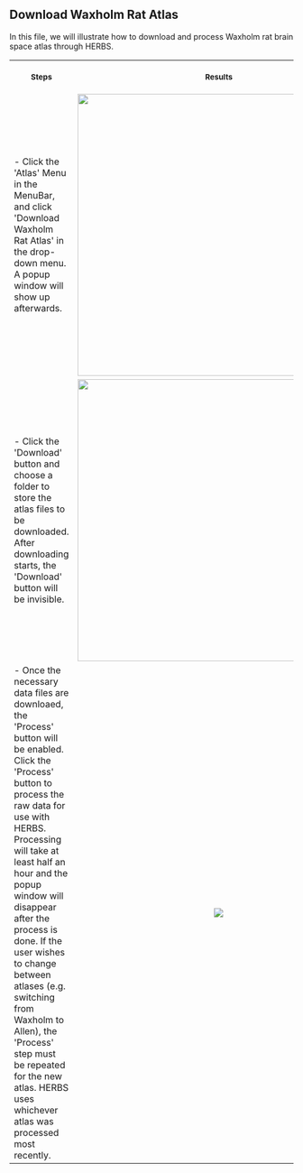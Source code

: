 ## Download Waxholm Rat Atlas

In this file, we will illustrate how to download and process Waxholm rat brain space atlas through HERBS. 

<table>
<tr>
<th align="center">
<img width="441" height="1">
<p> 
<small>
Steps
</small>
</p>
</th>
<th align="center">
<img width="441" height="1">
<p> 
<small>
Results
</small>
</p>
</th>
</tr>
<tr>
<td>
- Click the 'Atlas' Menu in the MenuBar, and click 'Download Waxholm Rat Atlas' in the drop-down menu. A popup window will show up afterwards.
 
</td>
<td align="center" width="50%">
<img src="../image/download_waxholm_pop1.jpg" width="500">
</td>
</tr>
<tr>
<td>
- Click the 'Download' button and choose a folder to store the atlas files to be downloaded. After downloading starts, the 'Download' button will be invisible.
</td>
<td align="center" width="50%">
<img src="../image/download_waxholm_pop2.jpg" width="500">
</td>
</tr>
<tr>
<td>
- Once the necessary data files are downloaed, the 'Process' button will be enabled. Click the 'Process' button to process the raw data for use with HERBS. Processing will take at least half an hour and the popup window will disappear after the process is done. If the user wishes to change between atlases (e.g. switching from Waxholm to Allen), the 'Process' step must be repeated for the new atlas. HERBS uses whichever atlas was processed most recently.
</td>
<td align="center" width="50%">
<img src="../image/download_waxholm_pop3.jpg">
</td>
</tr>
</table>

